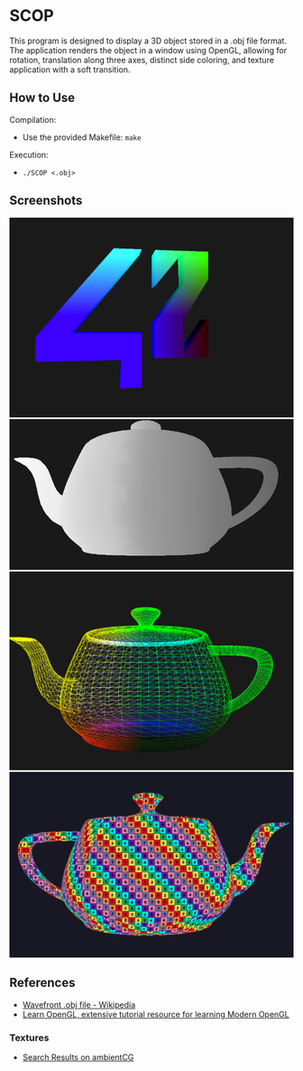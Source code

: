 # SCOP
This program is designed to display a 3D object stored in a .obj file format.
The application renders the object in a window using OpenGL, allowing for rotation, translation along three axes, distinct side coloring, and texture application with a soft transition.

## How to Use
Compilation:
- Use the provided Makefile: `make`

Execution:
- `./SCOP <.obj>`

## Screenshots
![Vertex color](./imgs/SCOP_42_vertex_color.png)
![Vertex color](./imgs/SCOP_teapot_no_texture.png)
![Vertex color](./imgs/SCOP_teapot_wireframe.png)
![Vertex color](./imgs/SCOP_texture_mapping_teapot.png)

## References
- [Wavefront .obj file - Wikipedia](https://en.wikipedia.org/wiki/Wavefront_.obj_file)
- [Learn OpenGL, extensive tutorial resource for learning Modern OpenGL](https://learnopengl.com/)

### Textures
- [Search Results on ambientCG](https://ambientcg.com/list?category=&date=&createdUsing=&basedOn=&q=&method=&type=&sort=Downloads)
